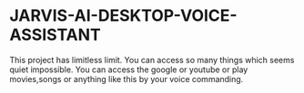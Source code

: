 # JARVIS-AI-DESKTOP-VOICE-ASSISTANT
This project has limitless limit. You can access so many things which seems quiet impossible.
You can access the google or youtube or play movies,songs or anything like this by your voice commanding.
